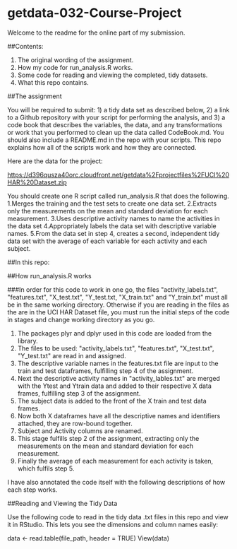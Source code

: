 # getdata-032-Course-Project

Welcome to the readme for the online part of my submission.

##Contents:
1. The original wording of the assignment.
2. How my code for run_analysis.R works.
3. Some code for reading and viewing the completed, tidy datasets.
4. What this repo contains.

##The assignment

You will be required to submit: 1) a tidy data set as described below, 2) a link to a Github repository with your script for performing the analysis, and 3) a code book that describes the variables, the data, and any transformations or work that you performed to clean up the data called CodeBook.md. You should also include a README.md in the repo with your scripts. This repo explains how all of the scripts work and how they are connected.  

Here are the data for the project: 

https://d396qusza40orc.cloudfront.net/getdata%2Fprojectfiles%2FUCI%20HAR%20Dataset.zip 

 You should create one R script called run_analysis.R that does the following. 
1.Merges the training and the test sets to create one data set.
2.Extracts only the measurements on the mean and standard deviation for each measurement. 
3.Uses descriptive activity names to name the activities in the data set
4.Appropriately labels the data set with descriptive variable names. 
5.From the data set in step 4, creates a second, independent tidy data set with the average of each variable for each activity and each subject.

##In this repo:

##How run_analysis.R works

###In order for this code to work in one go, the files "activity_labels.txt", "features.txt", "X_test.txt", "Y_test.txt, "X_train.txt" and "Y_train.txt" must all be in the same working directory. Otherwise if you are reading in the files as the are in the UCI HAR Dataset file, you must run the initial steps of the code in stages and change working directory as you go.

1. The packages plyr and dplyr used in this code are loaded from the library.
2. The files to be used: "activity_labels.txt", "features.txt", "X_test.txt", "Y_test.txt" are read in and assigned.
3. The descriptive variable names in the features.txt file are input to the train and test dataframes, fulfilling step 4 of the assignment. 
4. Next the descriptive activity names in "activity_lables.txt" are merged with the Ytest and Ytrain data and added to their respective X data frames, fulfilling step 3 of the assignment.
5. The subject data is added to the front of the X train and test data frames.
6. Now both X dataframes have all the descriptive names and identifiers attached, they are row-bound together.
7. Subject and Activity columns are renamed.
8. This stage fulfills step 2 of the assignment, extracting only the measurements on the mean and standard deviation for each measurement.
9. Finally the average of each measurement for each activity is taken, which fulfils step 5.

I have also annotated the code itself with the following descriptions of how each step works.

##Reading and Viewing the Tidy Data

Use the following code to read in the tidy data .txt files in this repo and view it in RStudio. This lets you see the dimensions and column names easily:

data <- read.table(file_path, header = TRUE) 
    View(data)
